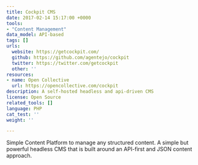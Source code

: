 ```yaml
---
title: Cockpit CMS
date: 2017-02-14 15:17:00 +0000
tools:
- "Content Management"
data_model: API-based
tags: []
urls:
  website: https://getcockpit.com/
  github: https://github.com/agentejo/cockpit
  twitter: https://twitter.com/getcockpit
  other: ''
resources:
- name: Open Collective
  url: https://opencollective.com/cockpit
description: A self-hosted headless and api-driven CMS
license: Open Source
related_tools: []
language: PHP
cat_test: ''
weight: ''

---
```

Simple Content Platform to manage any structured content. A simple but powerful headless CMS that is built around an API-first and JSON content approach.
